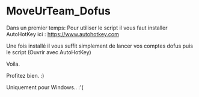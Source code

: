 # MoveUrTeam_Dofus

Dans un premier temps:
Pour utiliser le script il vous faut installer AutoHotKey ici :
https://www.autohotkey.com

Une fois installé il vous suffit simplement de lancer vos comptes dofus puis le script (Ouvrir avec AutoHotKey)

Voila.

Profitez bien. :)


Uniquement pour Windows.. :'(
